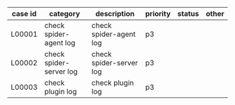 | case id | category  | description                                             | priority | status | other |
|---------|-----------|---------------------------------------------------------|----------|--------|-------|
| L00001  | check spider-agent log | check spider-agent log   | p3       |    |       |
| L00002  | check spider-server log | check spider-server log   | p3       |    |       |
| L00003  | check plugin log | check plugin log   | p3       |    |       |
